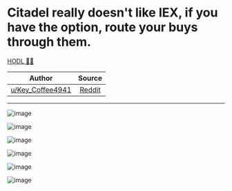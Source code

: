 Citadel really doesn't like IEX, if you have the option, route your buys through them.
======================================================================================

[HODL 💎🙌](https://www.reddit.com/r/Superstonk/search?q=flair_name%3A%22HODL%20%F0%9F%92%8E%F0%9F%99%8C%22&restrict_sr=1)

| Author       | Source       | 
| :-------------: |:-------------:|
|  [u/Key_Coffee4941](https://www.reddit.com/user/Key_Coffee4941/) | [Reddit](https://www.reddit.com/r/Superstonk/comments/oa7st6/citadel_really_doesnt_like_iex_if_you_have_the/) | 

---

![image](https://user-images.githubusercontent.com/82035192/123949123-372a0f80-d970-11eb-9e60-be861bb1b519.png)

![image](https://user-images.githubusercontent.com/82035192/123949146-3db88700-d970-11eb-8b5c-66f674f3cf27.png)

![image](https://user-images.githubusercontent.com/82035192/123949164-427d3b00-d970-11eb-860a-9c6129c75ada.png)

![image](https://user-images.githubusercontent.com/82035192/123949180-4741ef00-d970-11eb-9ebd-2b1392790701.png)

![image](https://user-images.githubusercontent.com/82035192/123949195-4b6e0c80-d970-11eb-87ee-b88926e9da02.png)

![image](https://user-images.githubusercontent.com/82035192/123949208-4e68fd00-d970-11eb-9ebd-744d3b35c061.png)


